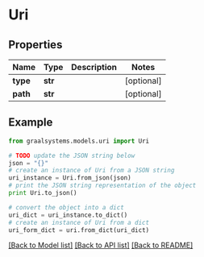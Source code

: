 # Uri


## Properties

Name | Type | Description | Notes
------------ | ------------- | ------------- | -------------
**type** | **str** |  | [optional] 
**path** | **str** |  | [optional] 

## Example

```python
from graalsystems.models.uri import Uri

# TODO update the JSON string below
json = "{}"
# create an instance of Uri from a JSON string
uri_instance = Uri.from_json(json)
# print the JSON string representation of the object
print Uri.to_json()

# convert the object into a dict
uri_dict = uri_instance.to_dict()
# create an instance of Uri from a dict
uri_form_dict = uri.from_dict(uri_dict)
```
[[Back to Model list]](../README.md#documentation-for-models) [[Back to API list]](../README.md#documentation-for-api-endpoints) [[Back to README]](../README.md)


